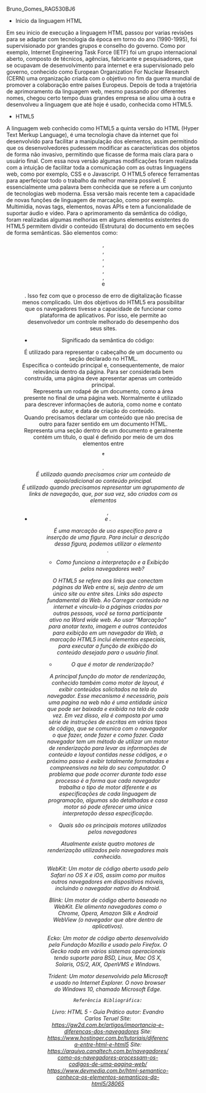 Bruno_Gomes_RAG530BJ6

 - Inicio da linguagem HTML

 Em seu inicio de execução a linguagem HTML passou por varias revisões para se adaptar com tecnologia da época em torno do ano (1990-1995), foi supervisionado por grandes grupos e conselho do governo. Como por exemplo, Internet Engineering Task Force (IETF) foi um grupo internacional aberto, composto de técnicos, agências, fabricante e pesquisadores, que se ocupavam de desenvolvimento para internet e era supervisionado pelo governo, conhecido como European Organization For Nuclear Research (CERN) uma organização criada com o objetivo no fim da guerra mundial de promover a colaboração entre países Europeus.
 Depois de toda a trajetória de aprimoramento da linguagem web, mesmo passando por diferentes nomes, chegou certo tempo duas grandes empresa se aliou uma à outra e desenvolveu a linguagem que até hoje é usado, conhecida como HTML5.

  - HTML5

 A linguagem web conhecido como HTML5 a quinta versão do HTML (Hyper Text Merkup Language), é uma tecnologia chave da internet que foi desenvolvido para facilitar a manipulação dos elementos, assim permitindo que os desenvolvedores pudessem modificar as características dos objetos de forma não invasivo, permitindo que ficasse de forma mais clara para o usuário final.
 Com essa nova versão algumas modificações foram realizada com a intuição de facilitar toda a comunicação com as outras linguagens web, como por exemplo, CSS e o Javascript. O HTML5 oferece ferramentas para aperfeiçoar todo o trabalho da melhor maneira possível. É essencialmente uma palavra bem conhecida que se refere a um  conjunto de tecnologias web moderna.
 Essa versão mais recente tem a capacidade de novas funções de linguagem de marcação, como por exemplo. Multimídia, novas tags, elementos, novas APIs e tem a funcionalidade de suportar áudio e vídeo.
 Para o aprimoramento da semântica do código, foram realizadas algumas melhorias em alguns elementos existentes do HTML5 permitem dividir o conteúdo (Estrutura) do documento em seções de forma semânticas. São elementos como: <header>,<main>,<footer>,<article>,<section>,<aside>,<nav> e <figure>. Isso fez com que o processo de erro de digitalização ficasse menos complicado.
 Um dos objetivos do HTML5 era possibilitar que os navegadores tivesse a capacidade de funcionar como plataforma de aplicativos. Por isso, ele permite ao desenvolvedor um controle melhorado do desempenho dos seus sites.


  - Significado da semântica do código:

 <header>
 É utilizado para representar o cabeçalho de um documento ou seção declarado no HTML.
 <main>
 Especifica o conteúdo principal e, consequentemente, de maior relevância dentro da página. Para ser considerada bem construída, uma página deve apresentar apenas um conteúdo principal.
 <footer> 
 Representa um rodapé de um documento, como a área presente no final de uma página web. Normalmente é utilizado para descrever informações de autoria, como nome e contato do autor, e data de criação do conteúdo.
 <article>
 Quando precisamos declarar um conteúdo que não precisa de outro para fazer sentido em um documento HTML.
 <section>
 Representa uma seção dentro de um documento e geralmente contém um título, o qual é definido por meio de um dos elementos entre <h1> e <h6>.
 <aside>
 É utilizado quando precisamos criar um conteúdo de apoio/adicional ao conteúdo principal.
 <nav>
 É utilizado quando precisamos representar um agrupamento de links de navegação, que, por sua vez, são criados com os elementos <ul>, <li> e <a>.
 <figure>
 É uma marcação de uso específico para a inserção de uma figura. Para incluir a descrição dessa figura, podemos utilizar o elemento <figcaption>.


  - Como funciona a interpretação e a Exibição pelos navegadores web?

 O HTML5 se refere aos links que conectam páginas da Web entre si, seja dentro de um único site ou entre sites. Links são aspecto fundamental da Web. Ao Carregar conteúdo na internet e vincula-lo a páginas criadas por outras pessoas, você se torna participante ativo na Word wide web.
 Ao usar “Marcação” para anotar texto, imagem e outros conteúdos para exibição em um navegador da Web, a marcação HTML5 inclui elementos especiais, para executar a função de exibição do conteúdo desejado para o usuário final.
 

  - O que é motor de renderização?

 A principal função do motor de renderização, conhecido também como motor de layout, é exibir conteúdos solicitados na tela do navegador. Esse mecanismo é necessário, pois uma pagina na web não é uma entidade única que pode ser baixada e exibida na tela de cada vez. Em vez disso, ela é composta por uma série de instruções de escritas em vários tipos de código, que se comunica com o navegador o que fazer, onde fazer e como fazer.
 Cada navegador  tem um método de utilizar um motor de renderização para levar as informações de conteúdo e layout contidas nesse códigos, e o próximo passo é exibir totalmente formatadas e compreensivas na tela do seu computador. O problema que pode ocorrer durante todo esse processo é a forma que cada navegador trabalha o tipo de motor diferente e as especificações de cada linguagem de programação, algumas são detalhadas e casa motor só pode oferecer uma única interpretação dessa especificação.

  - Quais são os principais motores utilizados pelos navegadores

 Atualmente existe quatro motores de renderização utilizados pelo navegadores mais conhecido.
 
 WebKit: Um motor de código aberto usado pelo Safari no OS X e iOS, assim como por muitos outros navegadores em dispositivos móveis, incluindo o navegador nativo do Android.

 Blink: Um motor de código aberto baseado no WebKit. Ele alimenta navegadores como o Chrome, Opera, Amazon Silk e Android WebView (o navegador que abre dentro de aplicativos).

 Ecko: Um motor de código aberto desenvolvido pela Fundação Mozilla e usado pelo Firefox. O Gecko roda em vários sistemas operacionais tendo suporte para BSD, Linux, Mac OS X, Solaris, OS/2, AIX, OpenVMS e Windows.

 Trident: Um motor desenvolvido pela Microsoft e usado no Internet Explorer. O novo browser do Windows 10, chamado Microsoft Edge.




    Referência Bibliográfica:

 Livro: HTML 5 - Guia Prático autor: Evandro Carlos Teruel
 Site: https://gw2d.com.br/artigos/importancia-e-diferencas-dos-navegadores
 Site: https://www.hostinger.com.br/tutoriais/diferenca-entre-html-e-html5
 Site: https://arquivo.canaltech.com.br/navegadores/como-os-navegadores-processam-os-codigos-de-uma-pagina-web/
 https://www.devmedia.com.br/html-semantico-conheca-os-elementos-semanticos-da-html5/38065